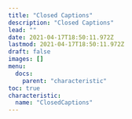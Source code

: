 ```yaml
---
title: "Closed Captions"
description: "Closed Captions"
lead: ""
date: 2021-04-17T18:50:11.972Z
lastmod: 2021-04-17T18:50:11.972Z
draft: false
images: []
menu:
  docs:
    parent: "characteristic"
toc: true
characteristic:
  name: "ClosedCaptions"
---
```

